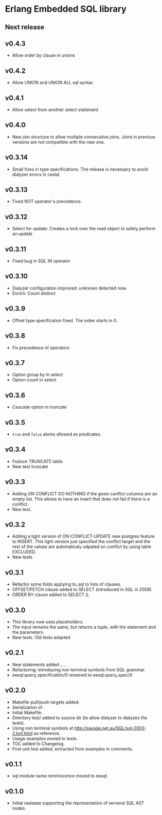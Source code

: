 # Erlang Embedded SQL library

## Next release

## v0.4.3

- Allow order by clause in unions

## v0.4.2

- Allow UNION and UNION ALL sql syntax

## v0.4.1

- Allow select from another select statement

## v0.4.0

- New join structure to allow multiple
  consecutive joins. Joins in previous versions
  are not compatible with the new one.

## v0.3.14

- Small fixes in type specifications.
  The release is necessary to avoid dialyzer
  errors in cwdal.

## v0.3.13

- Fixed NOT operator's precedence.

## v0.3.12

- Select for update: Creates a lock over the
  read object to safely perform an update

## v0.3.11

- Fixed bug in SQL IN operator

## v0.3.10

- Dialyzer configuration improved: unknown detected now.
- Enrich: Count distinct

## v0.3.9

- Offset type specification fixed. The index starts
  in 0.

## v0.3.8

- Fix precedence of operators

## v0.3.7

- Option group by in select
- Option count in select

## v0.3.6

- Cascade option in truncate

## v0.3.5

- `true` and `false` atoms allowed as predicates.

## v0.3.4

- Feature TRUNCATE table
- New test truncate

## v0.3.3

- Adding ON CONFLICT DO NOTHING if the given conflict columns are
  an empty list. This allows to have an insert that does not fail
  if there is a conflict.
- New test.

## v0.3.2

- Adding a light version of ON-CONFLICT-UPDATE new postgres feature to
  INSERT. This light version just specified the conflict target and
  the rest of the values are automaticaly udpated on conflict by using
  table EXCLUDED.
- New tests

## v0.3.1

- Refactor some folds applying to_sql to lists of clauses.
- OFFSET/FETCH clause added to SELECT (introduced in SQL in 2008).
- ORDER BY clause added to SELECT (<sort specification>).

## v0.3.0

- This library now uses placeholders.
- The input remains the same, but returns a tuple,
  with the statement and the parameters.
- New tests. Old tests adapted.

## v0.2.1

- New statements added: <start transaction statement>,
  <commit statement>, <rollback statement>.
- Refactoring: introducing non terminal symbols from SQL grammar.
- eesql:query_specification/0 renamed to eesql:query_spec/0

## v0.2.0

- Makefile pull/push targets added.
- Serialization of <joined table>.
- Initial Makefile.
- Directory test/ added to source dir (to allow dialyzer to dialyzes
  the tests).
- Using non terminal symbols at
  http://savage.net.au/SQL/sql-2003-2.bnf.html as reference.
- Usage examples moved to tests.
- TOC added to Changelog.
- First unit test added, extracted from examples in comments.

## v0.1.1

- sql module name reminiscence moved to eesql.

## v0.1.0

- Initial realease supporting the representation of serveral SQL AST nodes.
